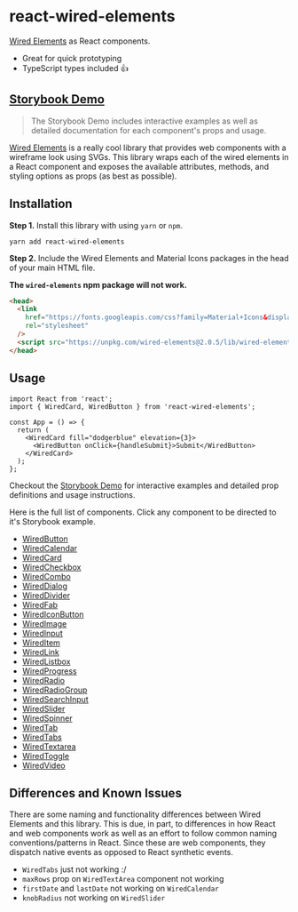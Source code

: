# react-wired-elements

[Wired Elements](https://wiredjs.com/) as React components.

- Great for quick prototyping
- TypeScript types included 👍

## **[Storybook Demo](https://react-wired-elements.netlify.com)**

> The Storybook Demo includes interactive examples as well as detailed documentation for each component's props and usage.

[Wired Elements](https://wiredjs.com/) is a really cool library that provides web components with a wireframe look using SVGs. This library wraps each of the wired elements in a React component and exposes the available attributes, methods, and styling options as props (as best as possible).

## Installation

**Step 1.** Install this library with using `yarn` or `npm`.

```
yarn add react-wired-elements
```

**Step 2.** Include the Wired Elements and Material Icons packages in the head of your main HTML file.

**The `wired-elements` npm package will not work.**

```html
<head>
  <link
    href="https://fonts.googleapis.com/css?family=Material+Icons&display=block"
    rel="stylesheet"
  />
  <script src="https://unpkg.com/wired-elements@2.0.5/lib/wired-elements-bundled.js"></script>
</head>
```

## Usage

```tsx
import React from 'react';
import { WiredCard, WiredButton } from 'react-wired-elements';

const App = () => {
  return (
    <WiredCard fill="dodgerblue" elevation={3}>
      <WiredButton onClick={handleSubmit}>Submit</WiredButton>
    </WiredCard>
  );
};
```

Checkout the [Storybook Demo](https://react-wired-elements.netlify.com) for interactive examples and detailed prop definitions and usage instructions.

Here is the full list of components. Click any component to be directed to it's Storybook example.

- [WiredButton](https://react-wired-elements.netlify.com/?path=/story/wiredbutton--default)
- [WiredCalendar](https://react-wired-elements.netlify.com/?path=/story/wiredcalendar--default)
- [WiredCard](https://react-wired-elements.netlify.com/?path=/story/wiredcard--default)
- [WiredCheckbox](https://react-wired-elements.netlify.com/?path=/story/wiredcheckbox--default)
- [WiredCombo](https://react-wired-elements.netlify.com/?path=/story/wiredcombo--default)
- [WiredDialog](https://react-wired-elements.netlify.com/?path=/story/wireddialog--default)
- [WiredDivider](https://react-wired-elements.netlify.com/?path=/story/wireddivider--default)
- [WiredFab](https://react-wired-elements.netlify.com/?path=/story/wiredfab--default)
- [WiredIconButton](https://react-wired-elements.netlify.com/?path=/story/wirediconbutton--default)
- [WiredImage](https://react-wired-elements.netlify.com/?path=/story/wiredimage--default)
- [WiredInput](https://react-wired-elements.netlify.com/?path=/story/wiredinput--default)
- [WiredItem](https://react-wired-elements.netlify.com/?path=/story/wireditem--default)
- [WiredLink](https://react-wired-elements.netlify.com/?path=/story/wiredlink--default)
- [WiredListbox](https://react-wired-elements.netlify.com/?path=/story/wiredlistbox--default)
- [WiredProgress](https://react-wired-elements.netlify.com/?path=/story/wiredprogress--default)
- [WiredRadio](https://react-wired-elements.netlify.com/?path=/story/wiredradio--default)
- [WiredRadioGroup](https://react-wired-elements.netlify.com/?path=/story/wiredradiogroup--default)
- [WiredSearchInput](https://react-wired-elements.netlify.com/?path=/story/wiredsearchinput--default)
- [WiredSlider](https://react-wired-elements.netlify.com/?path=/story/wiredslider--default)
- [WiredSpinner](https://react-wired-elements.netlify.com/?path=/story/wiredspinner--default)
- [WiredTab](https://react-wired-elements.netlify.com/?path=/story/wiredtab--default)
- [WiredTabs](https://react-wired-elements.netlify.com/?path=/story/wiredtabs--default)
- [WiredTextarea](https://react-wired-elements.netlify.com/?path=/story/wiredtextarea--default)
- [WiredToggle](https://react-wired-elements.netlify.com/?path=/story/wiredtoggle--default)
- [WiredVideo](https://react-wired-elements.netlify.com/?path=/story/wiredvideo--default)

## Differences and Known Issues

There are some naming and functionality differences between Wired Elements and this library. This is due, in part, to differences in how React and web components work as well as an effort to follow common naming conventions/patterns in React. Since these are web components, they dispatch native events as opposed to React synthetic events.

- `WiredTabs` just not working :/
- `maxRows` prop on `WiredTextArea` component not working
- `firstDate` and `lastDate` not working on `WiredCalendar`
- `knobRadius` not working on `WiredSlider`
